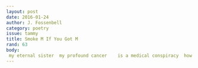 ```yaml
---
layout: post 
date: 2016-01-24
author: J. Fossenbell
category: poetry
issue: tammy
title: Smoke M If You Got M
rand: 63
body: 
 my eternal sister  my profound cancer    is a medical conspiracy  how you write the name matters  check the variations against aggressively    we come in too many ideas  and not enough self  to fuck them  all the way they deserve  to be done    the shape of the bolt    being changed  always deliberately  a proprietary interest  in wrench sales    this is a bad business model  this is bright lights in dead water  if you let them pronounce  you you kill the sky  you’re standing in
---
```


